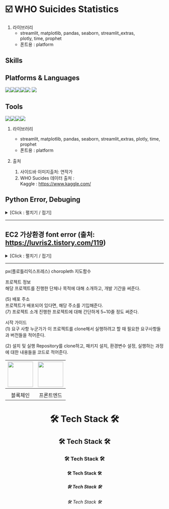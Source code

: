 # ☑️ WHO Suicides Statistics

1. 라이브러리
   - streamlit, matplotlib, pandas, seaborn, streamlit_extras,  
plotly, time, prophet
   - 폰트용 : platform  

## Skills

## Platforms & Languages
<img src="https://img.shields.io/badge/windows-0078D6?style=for-the-badge&logo=python&logoColor=white"><img src="https://img.shields.io/badge/linux-FCC624?style=for-the-badge&logo=linux&logoColor=black"><img src="https://img.shields.io/badge/anaconda-44A833?style=for-the-badge&logo=python&logoColor=white"><img src="https://img.shields.io/badge/amazonaws-232F3E?style=for-the-badge&logo=amazonaws&logoColor=white"><img src="https://img.shields.io/badge/github-181717?style=for-the-badge&logo=github&logoColor=white">
<img src="https://img.shields.io/badge/python-3776AB?style=for-the-badge&logo=python&logoColor=white">

## Tools
<img src="https://img.shields.io/badge/git-F05032?style=for-the-badge&logo=git&logoColor=white"><img src="https://img.shields.io/badge/googlecolab-F9AB00?style=for-the-badge&logo=git&logoColor=white"><img src="https://img.shields.io/badge/streamlit-FF4B4B?style=for-the-badge&logo=git&logoColor=white"><img src="https://img.shields.io/badge/plotly-3F4F75?style=for-the-badge&logo=git&logoColor=white">  

   1. 라이브러리
      - streamlit, matplotlib, pandas, seaborn, streamlit_extras, 
   plotly, time, prophet
      - 폰트용 : platform 

   2. 출처
      1.  사이드바 이미지출처: 연작가
      2.  WHO Sucides 데이터 출처 :  
Kaggle : https://www.kaggle.com/



## Python Error, Debuging
<details><summary>[Click : 펼치기 / 접기]
</summary>

```python
# Streamilt st.tab 기능 error
tab1, tab2 = st.tabs(df, df1)
   with tab1:
   with tab2:
"""
Streamlit의 st.tab을 사용하면
대시보드에서 st.tab은 beta 기능이라는 Warning 메세지가 출력되어
비슷한 기능인 st.columns로 대체하였음.
"""
col1, col2 = st.columns(2)

   with col1:
   with col2:
```

```python
# 1. 미래예측 에러

data= pd.DataFrame(data.groupby(['year'])['suicides_no'].sum()).reset_index()
data= data.sort_values(by=['suicides_no'], ascending=False)
data= data.set_index('year')

df_prophet= data.copy()
df_prophet.reset_index(drop=False, inplace=True)
df_prophet.columns = ['ds', 'y']

m= Prophet()
m.fit(df_prophet)
future= m.make_future_dataframe(periods=5, freq='Y')
forecast= m.predict(future)

fig= m.plot(forecast)

""" 
Prophet을 활용한 미래예측에는 YY/MM/DD(년월일) 전부가 필요하지만,
who_suicides의 year column은 연도만 있는 데이터라서 Prophet에서 error가 발생,
데이터를 새로 불러서 기존 데이터에 year의 값을 "연도-01월-01일"으로 파싱하여 해결하였다.
"""

# 2. 해결

parse = lambda dates: pd.to_datetime(dates, format='%Y')
   data= pd.read_csv('https://raw.githubusercontent.com/the9world/My_Study/main/data/Z_running_file/who_suicide_statistics.csv',
   parse_dates=['year'], index_col='year', date_parser=parse)

   data= pd.DataFrame(data.groupby(['year'])['suicides_no'].sum()).reset_index()
   data= data.sort_values(by=['suicides_no'], ascending=False)
   data= data.set_index('year')

   df_prophet= data.copy()
   df_prophet.reset_index(drop=False, inplace=True)
   df_prophet.columns = ['ds', 'y']
   df_prophet= df_prophet[:]

   m= Prophet()
   m.fit(df_prophet)
   future= m.make_future_dataframe(periods=5, freq='Y')
   forecast= m.predict(future)
   
   fig= m.plot(forecast)
```
</details>

---

## EC2 가상환경 font error (출처: https://luvris2.tistory.com/119)
<details><summary> [Click : 펼치기 / 접기]
</summary>  

   - 폰트 관리 유틸리티 설치
```
sudo yum install fontconfig
```

   - 네이버 나눔 폰트 다운로드 후 압축 풀기
```
curl -o nanumfont.zip http://cdn.naver.com/naver/NanumFont/fontfiles/
NanumFont_TTF_ALL.zip 

sudo unzip -d /usr/share/fonts/nanum nanumfont.zip
```

  - 시스템 내 폰트의 캐쉬 정보 업데이트 (-f:강제생성, -v:진행도보기)
```
sudo fc-cache -f -v
```

   - 폰트 리스트 확인
```
fc-list
```

1. 리눅스(linux) 운영체제에서 matplotlib 한글 사용하기  
   - 한글폰트 유무 확인
fontconfig 를 이용하여 사용할 한글 폰트 확인  
저는 나눔고딕체를 사용할 예정이며, 리눅스 폰트 폴더에 설치해둔 상태입니다.  

- 터미널에서 fc-list 명령어 실행
     - 설치된 한글 폰트의 이름 확인
```
fc-list
```

- 한글폰트 설정
python을 입력하여 아래의 코드를 한 줄 한 줄 쳐서 확인  
파이썬의 버전과 설치 위치, 캐시 정보가 담긴 폴더의 이름을 알기 위함  
```
# 터미널에 입력
python
```
```
# 파이썬 에디터에 입력
import matplotlib
print(matplotlib.__version__) # matplotlib 버전확인
print(matplotlib.__file__) # 설치 폴더 경로 확인
print(matplotlib.get_cachedir()) # 캐시 폴더 경로 확인
```
- matplotlib에 한글 폰트 추가
  - 위에서 확인한 자신의 설치 폴더 경로에 맞게 폰트를 복사해줍니다.
  - 그 후 matplotlib의 폰트 캐시를 삭제합니다.  
      이는 새로 설치한 폰트를 업데이트해주는 역할을 합니다.
  - 저는 폰트 폴더에 모든 파일을 복사해서 넣어주었습니다.

```
# 터미널에 입력
#sudo cp -r /usr/share/fonts/truetype/nanum/Nanum* 아까 확인한 설치 폴더 위치+mpl-data/fonts/ttf/

sudo cp -r /usr/share/fonts/* /home/ec2-user/anaconda3/envs/streamlit3.7/lib/python3.7/site-packages/matplotlib/mpl-data/fonts/ttf/

rm -rf /home/ec2-user/.cache/matplotlib/*
```

- matplotlib에 한글 폰트 확인
  - python을 입력하여 아래의 코드를 한줄한줄 쳐서 확인해봅니다.
  - 이는 matplotlib에 추가한 한글 폰트가 정상적으로 추가되었는지 확인하기 위함입니다.
  - 코드 입력시 리스트가 보인다면 성공적으로 한글 폰트가 추가된 것입니다.
```
# 터미널에 입력
python
```

```
# 파이썬 에디터에 입력
import matplotlib
import matplotlib.font_manager

# 폰트 전체 리스트 확인
[i.fname for i in matplotlib.font_manager.fontManager.ttflist]

# 나눔 폰트 설치 확인
[f.name for f in matplotlib.font_manager.fontManager.ttflist if 'Nanum' in f.name]
```
</details>  

---  




px(플로틀리익스프레스) choropleth 지도함수  

프로젝트 정보  
해당 프로젝트를 진행한 단체나 목적에 대해 소개하고, 개발 기간을 써준다.  

(5) 배포 주소  
프로젝트가 배포되어 있다면, 해당 주소를 기입해준다.  
(7) 프로젝트 소개
진행한 프로젝트에 대해 간단하게 5~10줄 정도 써준다.  

시작 가이드  
(1) 요구 사항
누군가가 이 프로젝트를 clone해서 실행하려고 할 때 필요한 요구사항들과 버전들을 적어준다.

(2) 설치 및 실행
Repository를 clone하고, 패키지 설치, 환경변수 설정, 실행하는 과정에 대한 내용들을 코드로 적어준다.  







|<img src="https://github.com/~~~.png" width="80">|<img src="https://github.com/~~~.png" width="80">|
|:---:|:---:|
|[](https://github.com/ImInnocent)|[](https://github.com/dearyeon)|
|블록체인|프론트엔드|

<h1 align="center"> 🛠 Tech Stack 🛠 </h1>
<h2 align="center"> 🛠 Tech Stack 🛠 </h2>
<h3 align="center"> 🛠 Tech Stack 🛠 </h3>
<h4 align="center"> 🛠 Tech Stack 🛠 </h4>
<h5 align="center"> 🛠 Tech Stack 🛠 </h5>
<h6 align="center"> 🛠 Tech Stack 🛠 </h6>   